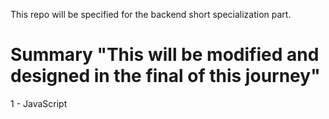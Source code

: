 This repo will be specified for the backend short specialization part.
# Summary "This will be modified and designed in the final of this journey"

1 - JavaScript
